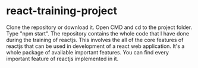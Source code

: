 # react-training-project
Clone the repository or download it.
Open CMD and cd to the project folder. 
Type "npm start".
The repository contains the whole code that I have done during the training of reactjs. This involves the all of the core features of reactjs that can be used in development of a react web application. It's a whole package of available important features.
You can find every important feature of reactjs implemented in it. 

